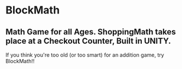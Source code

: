 # BlockMath
Math Game for all Ages.  ShoppingMath takes place at a Checkout Counter, Built in UNITY.
---
If you think you're too old (or too smart) for an addition game, try BlockMath!!
